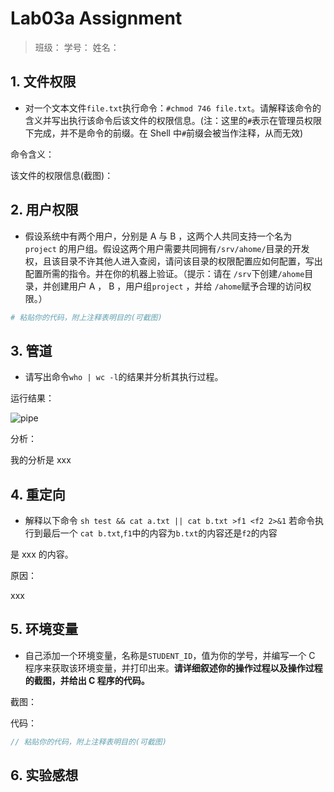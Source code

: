 # Lab03a Assignment

> 班级：
> 学号：
> 姓名：

## 1. 文件权限

- 对一个文本文件`file.txt`执行命令：`#chmod 746 file.txt`。请解释该命令的含义并写出执行该命令后该文件的权限信息。(注：这里的`#`表示在管理员权限下完成，并不是命令的前缀。在 Shell 中`#`前缀会被当作注释，从而无效)

命令含义：

该文件的权限信息(截图)：

## 2. 用户权限

- 假设系统中有两个用户，分别是 A 与 B ，这两个人共同支持一个名为 `project` 的用户组。假设这两个用户需要共同拥有`/srv/ahome/`目录的开发权，且该目录不许其他人进入查阅，请问该目录的权限配置应如何配置，写出配置所需的指令。并在你的机器上验证。（提示：请在 `/srv`下创建`/ahome`目录，并创建用户 A ， B ，用户组`project` ，并给 `/ahome`赋予合理的访问权限。）

```bash
# 粘贴你的代码，附上注释表明目的(可截图)
```

## 3. 管道

- 请写出命令`who | wc -l`的结果并分析其执行过程。

运行结果：

![pipe](img/fig.jpg)

分析：

我的分析是 xxx

## 4. 重定向

- 解释以下命令 `sh test && cat a.txt || cat b.txt >f1 <f2 2>&1` 若命令执行到最后一个 `cat b.txt`,`f1`中的内容为`b.txt`的内容还是`f2`的内容

是 xxx 的内容。

原因：

xxx

## 5. 环境变量

- 自己添加一个环境变量，名称是`STUDENT_ID`，值为你的学号，并编写一个 C 程序来获取该环境变量，并打印出来。**请详细叙述你的操作过程以及操作过程的截图，并给出 C 程序的代码。**

截图：

代码：

```c
// 粘贴你的代码，附上注释表明目的(可截图)
```

## 6. 实验感想
